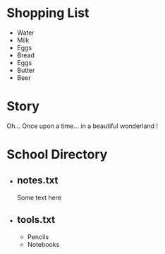 <!DOCTYPE html>
<html>
<head>
  <title>Information</title>
</head>
<body>
  <h1>Shopping List</h1>
  <ul>
    <li>Water</li>
    <li>Milk</li>
    <li>Eggs</li>
    <li>Bread</li>
    <li>Eggs</li>
    <li>Butter</li>
    <li>Beer</li>
  </ul>

  <h1>Story</h1>
  <p>
    Oh... Once upon a time... in a beautiful wonderland !
  </p>
  <h1>School Directory</h1>
  <ul>
    <li>
      <h2>notes.txt</h2>
      <p>Some text here</p>
    </li>
    <li>
      <h2>tools.txt</h2>
	  <ul>
		<li>Pencils</li>
		<li>Notebooks</li>
	  </ul>
    </li>
  </ul>
</body>
</html>